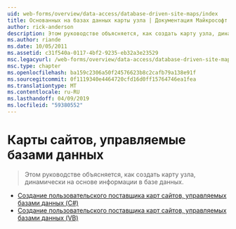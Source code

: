```yaml
---
uid: web-forms/overview/data-access/database-driven-site-maps/index
title: Основанных на базах данных карты узла | Документация Майкрософт
author: rick-anderson
description: Этом руководстве объясняется, как создать карту узла, динамически на основе информации в базе данных.
ms.author: riande
ms.date: 10/05/2011
ms.assetid: c31f540a-0117-4bf2-9235-eb32a3e23529
msc.legacyurl: /web-forms/overview/data-access/database-driven-site-maps
msc.type: chapter
ms.openlocfilehash: ba159c2306a50f24576623b8c2cafb79a138e91f
ms.sourcegitcommit: 0f1119340e4464720cfd16d0ff15764746ea1fea
ms.translationtype: MT
ms.contentlocale: ru-RU
ms.lasthandoff: 04/09/2019
ms.locfileid: "59380552"
---
```

# <a name="database-driven-site-maps"></a>Карты сайтов, управляемые базами данных

> Этом руководстве объясняется, как создать карту узла, динамически на основе информации в базе данных.


- [Создание пользовательского поставщика карт сайтов, управляемых базами данных (C#)](building-a-custom-database-driven-site-map-provider-cs.md)
- [Создание пользовательского поставщика карт сайтов, управляемых базами данных (VB)](building-a-custom-database-driven-site-map-provider-vb.md)
